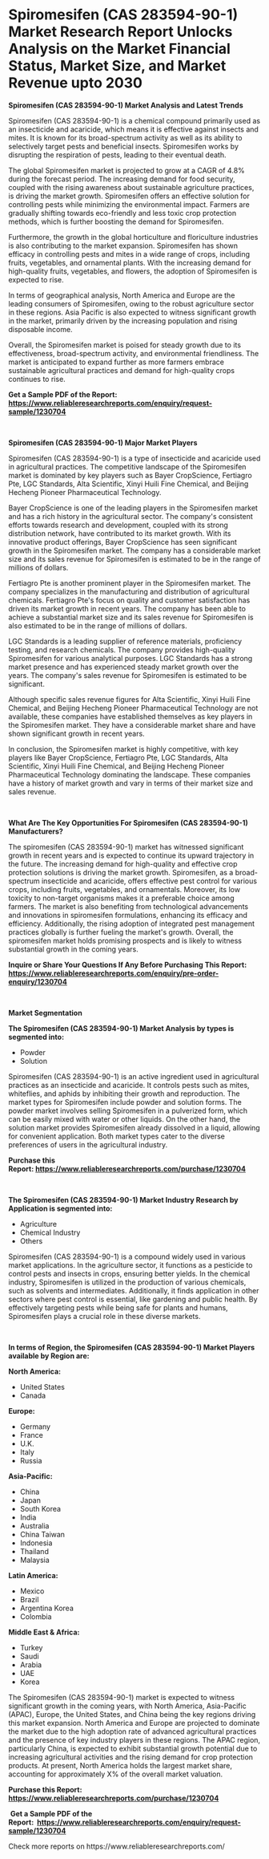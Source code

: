 <p><h1>Spiromesifen (CAS 283594-90-1) Market Research Report Unlocks Analysis on the Market Financial Status, Market Size, and Market Revenue upto 2030</h1></p><p><strong>Spiromesifen (CAS 283594-90-1) Market Analysis and Latest Trends</strong></p>
<p><p>Spiromesifen (CAS 283594-90-1) is a chemical compound primarily used as an insecticide and acaricide, which means it is effective against insects and mites. It is known for its broad-spectrum activity as well as its ability to selectively target pests and beneficial insects. Spiromesifen works by disrupting the respiration of pests, leading to their eventual death.</p><p>The global Spiromesifen market is projected to grow at a CAGR of 4.8% during the forecast period. The increasing demand for food security, coupled with the rising awareness about sustainable agriculture practices, is driving the market growth. Spiromesifen offers an effective solution for controlling pests while minimizing the environmental impact. Farmers are gradually shifting towards eco-friendly and less toxic crop protection methods, which is further boosting the demand for Spiromesifen.</p><p>Furthermore, the growth in the global horticulture and floriculture industries is also contributing to the market expansion. Spiromesifen has shown efficacy in controlling pests and mites in a wide range of crops, including fruits, vegetables, and ornamental plants. With the increasing demand for high-quality fruits, vegetables, and flowers, the adoption of Spiromesifen is expected to rise.</p><p>In terms of geographical analysis, North America and Europe are the leading consumers of Spiromesifen, owing to the robust agriculture sector in these regions. Asia Pacific is also expected to witness significant growth in the market, primarily driven by the increasing population and rising disposable income.</p><p>Overall, the Spiromesifen market is poised for steady growth due to its effectiveness, broad-spectrum activity, and environmental friendliness. The market is anticipated to expand further as more farmers embrace sustainable agricultural practices and demand for high-quality crops continues to rise.</p></p>
<p><strong>Get a Sample PDF of the Report:&nbsp; <a href="https://www.reliableresearchreports.com/enquiry/request-sample/1230704">https://www.reliableresearchreports.com/enquiry/request-sample/1230704</a></strong></p>
<p>&nbsp;</p>
<p><strong>Spiromesifen (CAS 283594-90-1) Major Market Players</strong></p>
<p><p>Spiromesifen (CAS 283594-90-1) is a type of insecticide and acaricide used in agricultural practices. The competitive landscape of the Spiromesifen market is dominated by key players such as Bayer CropScience, Fertiagro Pte, LGC Standards, Alta Scientific, Xinyi Huili Fine Chemical, and Beijing Hecheng Pioneer Pharmaceutical Technology.</p><p>Bayer CropScience is one of the leading players in the Spiromesifen market and has a rich history in the agricultural sector. The company's consistent efforts towards research and development, coupled with its strong distribution network, have contributed to its market growth. With its innovative product offerings, Bayer CropScience has seen significant growth in the Spiromesifen market. The company has a considerable market size and its sales revenue for Spiromesifen is estimated to be in the range of millions of dollars.</p><p>Fertiagro Pte is another prominent player in the Spiromesifen market. The company specializes in the manufacturing and distribution of agricultural chemicals. Fertiagro Pte's focus on quality and customer satisfaction has driven its market growth in recent years. The company has been able to achieve a substantial market size and its sales revenue for Spiromesifen is also estimated to be in the range of millions of dollars.</p><p>LGC Standards is a leading supplier of reference materials, proficiency testing, and research chemicals. The company provides high-quality Spiromesifen for various analytical purposes. LGC Standards has a strong market presence and has experienced steady market growth over the years. The company's sales revenue for Spiromesifen is estimated to be significant.</p><p>Although specific sales revenue figures for Alta Scientific, Xinyi Huili Fine Chemical, and Beijing Hecheng Pioneer Pharmaceutical Technology are not available, these companies have established themselves as key players in the Spiromesifen market. They have a considerable market share and have shown significant growth in recent years.</p><p>In conclusion, the Spiromesifen market is highly competitive, with key players like Bayer CropScience, Fertiagro Pte, LGC Standards, Alta Scientific, Xinyi Huili Fine Chemical, and Beijing Hecheng Pioneer Pharmaceutical Technology dominating the landscape. These companies have a history of market growth and vary in terms of their market size and sales revenue.</p></p>
<p>&nbsp;</p>
<p><strong>What Are The Key Opportunities For Spiromesifen (CAS 283594-90-1) Manufacturers?</strong></p>
<p><p>The spiromesifen (CAS 283594-90-1) market has witnessed significant growth in recent years and is expected to continue its upward trajectory in the future. The increasing demand for high-quality and effective crop protection solutions is driving the market growth. Spiromesifen, as a broad-spectrum insecticide and acaricide, offers effective pest control for various crops, including fruits, vegetables, and ornamentals. Moreover, its low toxicity to non-target organisms makes it a preferable choice among farmers. The market is also benefiting from technological advancements and innovations in spiromesifen formulations, enhancing its efficacy and efficiency. Additionally, the rising adoption of integrated pest management practices globally is further fueling the market's growth. Overall, the spiromesifen market holds promising prospects and is likely to witness substantial growth in the coming years.</p></p>
<p><strong>Inquire or Share Your Questions If Any Before Purchasing This Report: <a href="https://www.reliableresearchreports.com/enquiry/pre-order-enquiry/1230704">https://www.reliableresearchreports.com/enquiry/pre-order-enquiry/1230704</a></strong></p>
<p>&nbsp;</p>
<p><strong>Market Segmentation</strong></p>
<p><strong>The Spiromesifen (CAS 283594-90-1) Market Analysis by types is segmented into:</strong></p>
<p><ul><li>Powder</li><li>Solution</li></ul></p>
<p><p>Spiromesifen (CAS 283594-90-1) is an active ingredient used in agricultural practices as an insecticide and acaricide. It controls pests such as mites, whiteflies, and aphids by inhibiting their growth and reproduction. The market types for Spiromesifen include powder and solution forms. The powder market involves selling Spiromesifen in a pulverized form, which can be easily mixed with water or other liquids. On the other hand, the solution market provides Spiromesifen already dissolved in a liquid, allowing for convenient application. Both market types cater to the diverse preferences of users in the agricultural industry.</p></p>
<p><strong>Purchase this Report:&nbsp;<a href="https://www.reliableresearchreports.com/purchase/1230704">https://www.reliableresearchreports.com/purchase/1230704</a></strong></p>
<p>&nbsp;</p>
<p><strong>The Spiromesifen (CAS 283594-90-1) Market Industry Research by Application is segmented into:</strong></p>
<p><ul><li>Agriculture</li><li>Chemical Industry</li><li>Others</li></ul></p>
<p><p>Spiromesifen (CAS 283594-90-1) is a compound widely used in various market applications. In the agriculture sector, it functions as a pesticide to control pests and insects in crops, ensuring better yields. In the chemical industry, Spiromesifen is utilized in the production of various chemicals, such as solvents and intermediates. Additionally, it finds application in other sectors where pest control is essential, like gardening and public health. By effectively targeting pests while being safe for plants and humans, Spiromesifen plays a crucial role in these diverse markets.</p></p>
<p>&nbsp;</p>
<p><strong>In terms of Region, the Spiromesifen (CAS 283594-90-1) Market Players available by Region are:</strong></p>
<p>
    <p> <strong> North America: </strong>
        <ul>
            <li>United States</li>
            <li>Canada</li>
        </ul>
        </p> 
    <p> <strong> Europe: </strong>
        <ul>
            <li>Germany</li>
            <li>France</li>
            <li>U.K.</li>
            <li>Italy</li>
            <li>Russia</li>
        </ul>
        </p> 
    <p> <strong> Asia-Pacific: </strong>
        <ul>
            <li>China</li>
            <li>Japan</li>
            <li>South Korea</li>
            <li>India</li>
            <li>Australia</li>
            <li>China Taiwan</li>
            <li>Indonesia</li>
            <li>Thailand</li>
            <li>Malaysia</li>
        </ul>
        </p> 
    <p> <strong> Latin America: </strong>
        <ul>
            <li>Mexico</li>
            <li>Brazil</li>
            <li>Argentina Korea</li>
            <li>Colombia</li>
        </ul>
        </p> 
    <p> <strong> Middle East & Africa: </strong>
        <ul>
            <li>Turkey</li>
            <li>Saudi</li>
            <li>Arabia</li>
            <li>UAE</li>
            <li>Korea</li>
        </ul>
    </p>
    </p>
<p><p>The Spiromesifen (CAS 283594-90-1) market is expected to witness significant growth in the coming years, with North America, Asia-Pacific (APAC), Europe, the United States, and China being the key regions driving this market expansion. North America and Europe are projected to dominate the market due to the high adoption rate of advanced agricultural practices and the presence of key industry players in these regions. The APAC region, particularly China, is expected to exhibit substantial growth potential due to increasing agricultural activities and the rising demand for crop protection products. At present, North America holds the largest market share, accounting for approximately X% of the overall market valuation.</p></p>
<p><strong>Purchase this Report: <a href="https://www.reliableresearchreports.com/purchase/1230704">https://www.reliableresearchreports.com/purchase/1230704</a></strong></p>
<p>&nbsp;<strong>Get a Sample PDF of the Report:&nbsp;&nbsp;<a href="https://www.reliableresearchreports.com/enquiry/request-sample/1230704">https://www.reliableresearchreports.com/enquiry/request-sample/1230704</a></strong></p>
<p><strong></strong></p>
<p>Check more reports on https://www.reliableresearchreports.com/</p>